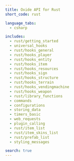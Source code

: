 ```yaml
---
title: Oxide API for Rust
short_code: rust

language_tabs:
  - csharp

includes:
  - rust/getting_started
  - universal_hooks
  - rust/hooks_general
  - rust/hooks_player
  - rust/hooks_entity
  - rust/hooks_item
  - rust/hooks_resources
  - rust/hooks_sign
  - rust/hooks_structure
  - rust/hooks_terrain
  - rust/hooks_vendingmachine
  - rust/hooks_weapon
  - rust/library_functions
  - commands
  - configurations
  - storing_data
  - timers_basic
  - web_requests
  - plugin_calling
  - rust/item_list
  - rust/item_skins_list
  - rust/prefab_list
  - styling_messages

search: true
---
```

